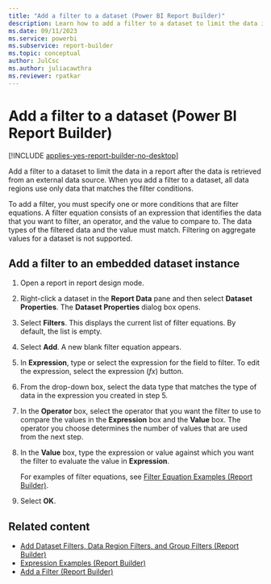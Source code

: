 ```yaml
---
title: "Add a filter to a dataset (Power BI Report Builder)"
description: Learn how to add a filter to a dataset to limit the data in a report after the data is retrieved from an external data source.
ms.date: 09/11/2023
ms.service: powerbi
ms.subservice: report-builder
ms.topic: conceptual
author: JulCsc
ms.author: juliacawthra
ms.reviewer: rpatkar
---
```

# Add a filter to a dataset (Power BI Report Builder)

[!INCLUDE [applies-yes-report-builder-no-desktop](../../includes/applies-yes-report-builder-no-desktop.md)]

  Add a filter to a dataset to limit the data in a report after the data is retrieved from an external data source. When you add a filter to a dataset, all data regions use only data that matches the filter conditions.
  
 To add a filter, you must specify one or more conditions that are filter equations. A filter equation consists of an expression that identifies the data that you want to filter, an operator, and the value to compare to. The data types of the filtered data and the value must match. Filtering on aggregate values for a dataset is not supported.  

## Add a filter to an embedded dataset instance  
  
1. Open a report in report design mode.
  
1. Right-click a dataset in the **Report Data** pane and then select **Dataset Properties**. The **Dataset Properties** dialog box opens.  
  
1. Select **Filters**. This displays the current list of filter equations. By default, the list is empty.  
  
1. Select **Add**. A new blank filter equation appears.  
  
1. In **Expression**, type or select the expression for the field to filter. To edit the expression, select the expression (*fx*) button.  
  
1. From the drop-down box, select the data type that matches the type of data in the expression you created in step 5.  
  
1. In the **Operator** box, select the operator that you want the filter to use to compare the values in the **Expression** box and the **Value** box. The operator you choose determines the number of values that are used from the next step.  
  
1. In the **Value** box, type the expression or value against which you want the filter to evaluate the value in **Expression**.  
  
     For examples of filter equations, see [Filter Equation Examples (Report Builder)](../expressions/filter-equation-examples-report-builder.md).
  
1. Select **OK**.
  
## Related content

- [Add Dataset Filters, Data Region Filters, and Group Filters (Report Builder)](../report-design/add-dataset-filters-data-region-filters-and-group-filters.md)   
- [Expression Examples (Report Builder)](../expressions/report-builder-expression-examples.md)   
- [Add a Filter (Report Builder)](../report-design/add-filter-report-builder.md)   
  
